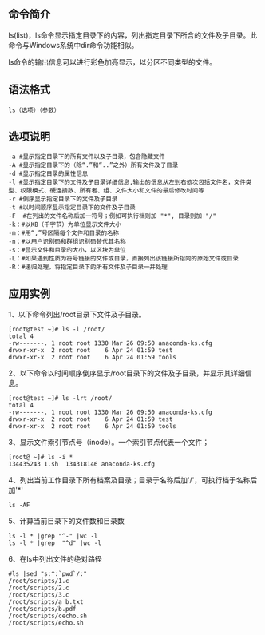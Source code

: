 ## 命令简介

ls(list)，ls命令显示指定目录下的内容，列出指定目录下所含的文件及子目录。此命令与Windows系统中dir命令功能相似。

ls命令的输出信息可以进行彩色加亮显示，以分区不同类型的文件。

## 语法格式

```
ls（选项）（参数）
```

## 选项说明

```
-a #显示指定目录下的所有文件以及子目录，包含隐藏文件
-A #显示指定目录下的（除“.”和“..”之外）所有文件及子目录
-d #显示指定目录的属性信息
-l #显示指定目录下的文件及子目录详细信息,输出的信息从左到右依次包括文件名，文件类型、权限模式、硬连接数、所有者、组、文件大小和文件的最后修改时间等
-r #倒序显示指定目录下的文件及子目录
-t #以时间顺序显示指定目录下的文件及子目录
-F  #在列出的文件名称后加一符号；例如可执行档则加 "*", 目录则加 "/"
-k：#以KB（千字节）为单位显示文件大小
-m：#用“,”号区隔每个文件和目录的名称
-n：#以用户识别码和群组识别码替代其名称
-s：#显示文件和目录的大小，以区块为单位
-L：#如果遇到性质为符号链接的文件或目录，直接列出该链接所指向的原始文件或目录
-R：#递归处理，将指定目录下的所有文件及子目录一并处理
```

## 应用实例

1、以下命令列出/root目录下文件及子目录。

```
[root@test ~]# ls -l /root/
total 4
-rw-------. 1 root root 1330 Mar 26 09:50 anaconda-ks.cfg
drwxr-xr-x  2 root root    6 Apr 24 01:59 test
drwxr-xr-x  2 root root    6 Apr 24 01:59 tools
```

2、以下命令以时间顺序倒序显示/root目录下的文件及子目录，并显示其详细信息。

```
[root@test ~]# ls -lrt /root/
total 4
-rw-------. 1 root root 1330 Mar 26 09:50 anaconda-ks.cfg
drwxr-xr-x  2 root root    6 Apr 24 01:59 test
drwxr-xr-x  2 root root    6 Apr 24 01:59 tools
```

3、显示文件索引节点号（inode）。一个索引节点代表一个文件；

```
[root@ ~]# ls -i *
134435243 1.sh  134318146 anaconda-ks.cfg
```

4、列出当前工作目录下所有档案及目录；目录于名称后加'/'，可执行档于名称后加'*'

```
ls -AF
```

5、计算当前目录下的文件数和目录数

```
ls -l * |grep "^-" |wc -l
ls -l * |grep  "^d" |wc -l
```

6、在ls中列出文件的绝对路径

```
#ls |sed "s:^:`pwd`/:"
/root/scripts/1.c
/root/scripts/2.c
/root/scripts/3.c
/root/scripts/a b.txt
/root/scripts/b.pdf
/root/scripts/cecho.sh
/root/scripts/echo.sh
```